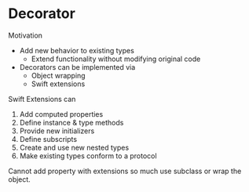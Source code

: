 # Decorator

Motivation
* Add new behavior to existing types
    * Extend functionality without modifying original code
* Decorators can be implemented via
    * Object wrapping
    * Swift extensions

Swift Extensions can
1. Add computed properties
2. Define instance & type methods
3. Provide new initializers
4. Define subscripts
5. Create and use new nested types
6. Make existing types conform to a protocol

Cannot add property with extensions so much use subclass or wrap the object.
